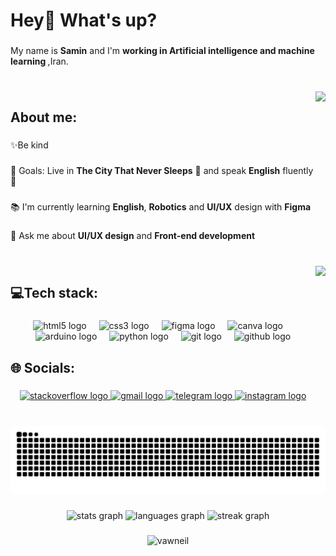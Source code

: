 <h1 align="left">Hey👋 What's up?</h1>

###

<p align="left">My name is <strong>Samin</strong> and I'm <strong> working in Artificial intelligence and machine learning </strong>,Iran.</p>

###

<br clear="both">

<picture>
  <img align="right" height="250" src="https://media.giphy.com/media/v1.Y2lkPTc5MGI3NjExN2t1bmZ1bHl4Y2tnbTlmbGRmbG82NWlvemR4cHFmaGx0bDJ3emFudSZlcD12MV9pbnRlcm5hbF9naWZfYnlfaWQmY3Q9cw/UNOX4x1R71hnOqtsXp/giphy.gif"  />
</picture>

<h2 align="left">About me:</h2>

###

<p align="left">✨Be kind</p>

###

<p align="left">🎯 Goals: Live in <strong>The City That Never Sleeps</strong> 🗽 and speak <strong>English</strong> fluently 🚀</p>

###

<p align="left">📚 I'm currently learning <strong>English</strong>, <strong>Robotics</strong> and <strong>UI/UX</strong> design with <strong>Figma</strong></p>

###

<p align="left">💬 Ask me about <strong>UI/UX design</strong> and <strong>Front-end development</strong></p>

###

<br clear="both">

<picture>
<img align="right" height="250" src="https://media.giphy.com/media/v1.Y2lkPTc5MGI3NjExZnEzdnd6bW1ram1iZjRiM3R0eGx0enE5NTMxeXJhbXZzMW9nY2tnOCZlcD12MV9pbnRlcm5hbF9naWZfYnlfaWQmY3Q9cw/M4NykXxUE0HAcK7UJ6/giphy.gif"  />
</picture>

###

<h2 align="left">💻Tech stack:</h2>

###

<div align="center">
  <img src="https://cdn.jsdelivr.net/gh/devicons/devicon/icons/html5/html5-original.svg" height="42" alt="html5 logo"  />
  <img width="12" />
  <img src="https://cdn.jsdelivr.net/gh/devicons/devicon/icons/css3/css3-original.svg" height="42" alt="css3 logo"  />
  <img width="12" />
  <img src="https://skillicons.dev/icons?i=figma" height="42" alt="figma logo"  />
  <img width="12" />
  <img src="https://cdn.jsdelivr.net/gh/devicons/devicon/icons/canva/canva-original.svg" height="42" alt="canva logo"  />
  <img width="12" />
  <img src="https://cdn.jsdelivr.net/gh/devicons/devicon/icons/arduino/arduino-original-wordmark.svg" height="42" alt="arduino logo"  />
  <img width="12" />
  <img src="https://cdn.jsdelivr.net/gh/devicons/devicon/icons/python/python-original-wordmark.svg" height="42" alt="python logo"  />
  <img width="12" />
  <img src="https://skillicons.dev/icons?i=git" height="42" alt="git logo"  />
  <img width="12" />
  <img src="https://skillicons.dev/icons?i=github" height="42" alt="github logo"  />
</div>

###

<h2 align="left">🌐 Socials:</h2>

###

<div align="center">
  <a href="https://stackoverflow.com/users/22616365" target="_blank">
    <img src="https://raw.githubusercontent.com/maurodesouza/profile-readme-generator/master/src/assets/icons/social/stackoverflow/default.svg" width="54" height="42" alt="stackoverflow logo"  />
  </a>
  <a href="mailto:saminkhoshkam.80@gmail.com" target="_blank">
    <img src="https://raw.githubusercontent.com/maurodesouza/profile-readme-generator/master/src/assets/icons/social/gmail/default.svg" width="54" height="42" alt="gmail logo"  />
  </a>
  <a href="https://t.me/Vawneil" target="_blank">
    <img src="https://raw.githubusercontent.com/maurodesouza/profile-readme-generator/master/src/assets/icons/social/telegram/default.svg" width="54" height="42" alt="telegram logo"  />
  </a>
  <a href="https://www.instagram.com/Vawneil" target="_blank">
    <img src="https://raw.githubusercontent.com/maurodesouza/profile-readme-generator/master/src/assets/icons/social/instagram/default.svg" width="54" height="42" alt="instagram logo"  />
  </a>
</div>

###

<br clear="both">

<picture>
  <source media="(prefers-color-scheme: dark)" srcset="https://github.com/Vawneil/Vawneil/blob/output/github-contribution-grid-snake-dark.svg" />
  <source media="(prefers-color-scheme: light)" srcset="https://github.com/Vawneil/Vawneil/blob/output/github-contribution-grid-snake.svg" />
  <img alt="github-snake" src="https://github.com/Vawneil/Vawneil/blob/output/github-contribution-grid-snake-dark.svg" />
</picture>

###

<div align="center">
  <img src="https://github-readme-stats.vercel.app/api?username=Vawneil&hide_title=false&hide_rank=false&show_icons=true&include_all_commits=true&count_private=true&disable_animations=false&theme=dracula&locale=en&hide_border=false&order=1" height="150" alt="stats graph"  />
  <img src="https://github-readme-stats.vercel.app/api/top-langs?username=Vawneil&locale=en&hide_title=false&layout=compact&card_width=320&langs_count=5&theme=dracula&hide_border=false&order=2" height="150" alt="languages graph"  />
  <img src="https://streak-stats.demolab.com?user=Vawneil&locale=en&mode=daily&theme=dracula&hide_border=false&border_radius=5&order=3" height="150" alt="streak graph"  />
</div>

###

<p align="center"> <img src="https://komarev.com/ghpvc/?username=vawneil&label=Profile%20views&color=88d9fb&style=plastic" alt="vawneil" /> </p>

###
